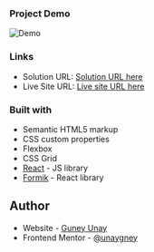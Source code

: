 
### Project Demo

![Demo](./screenshots/project-video.gif)



### Links

- Solution URL: [Solution URL here](https://www.frontendmentor.io/solutions/singlepage-developer-portfolio-y-C_JYq6gS)
- Live Site URL: [Live site URL here](https://64d658b48e0cde7dc5aa228b--unrivaled-profiterole-fd5824.netlify.app/)

### Built with

- Semantic HTML5 markup
- CSS custom properties
- Flexbox
- CSS Grid
- [React](https://reactjs.org/) - JS library
- [Formik](https://formik.org/) - React library

## Author

- Website - [Guney Unay](https://www.guneyunay.com)
- Frontend Mentor - [@unaygney](https://www.frontendmentor.io/profile/unaygney)





